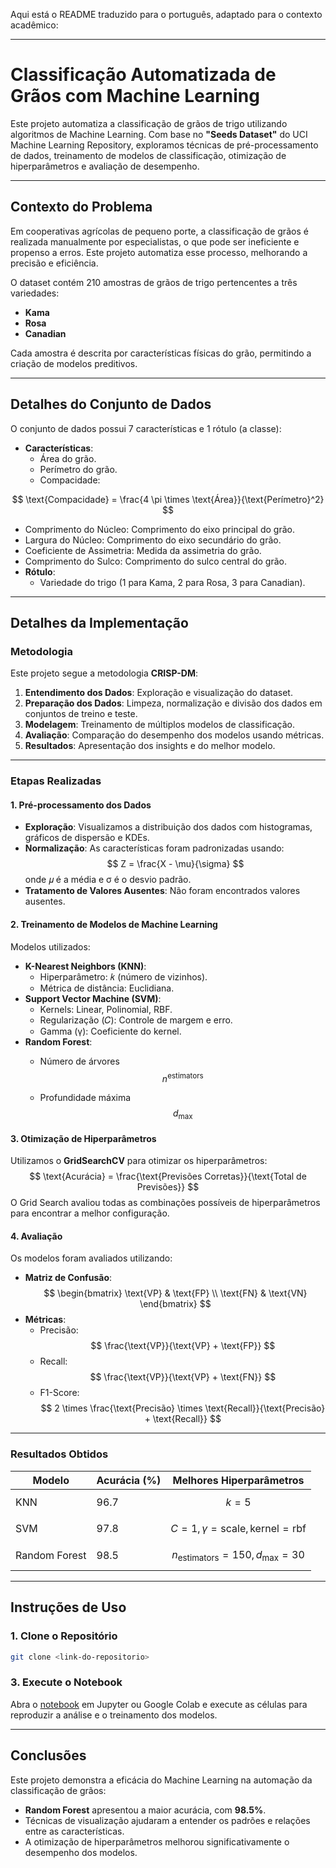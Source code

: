 Aqui está o README traduzido para o português, adaptado para o contexto acadêmico:

---

# **Classificação Automatizada de Grãos com Machine Learning**

Este projeto automatiza a classificação de grãos de trigo utilizando algoritmos de Machine Learning. Com base no **"Seeds Dataset"** do UCI Machine Learning Repository, exploramos técnicas de pré-processamento de dados, treinamento de modelos de classificação, otimização de hiperparâmetros e avaliação de desempenho.

---

## **Contexto do Problema**

Em cooperativas agrícolas de pequeno porte, a classificação de grãos é realizada manualmente por especialistas, o que pode ser ineficiente e propenso a erros. Este projeto automatiza esse processo, melhorando a precisão e eficiência.

O dataset contém 210 amostras de grãos de trigo pertencentes a três variedades:
- **Kama**
- **Rosa**
- **Canadian**

Cada amostra é descrita por características físicas do grão, permitindo a criação de modelos preditivos.

---

## **Detalhes do Conjunto de Dados**

O conjunto de dados possui 7 características e 1 rótulo (a classe):
- **Características**:
  - Área do grão.
  - Perímetro do grão.
  - Compacidade:

$$
\text{Compacidade} = \frac{4 \pi \times \text{Área}}{\text{Perímetro}^2}
$$
  - Comprimento do Núcleo: Comprimento do eixo principal do grão.
  - Largura do Núcleo: Comprimento do eixo secundário do grão.
  - Coeficiente de Assimetria: Medida da assimetria do grão.
  - Comprimento do Sulco: Comprimento do sulco central do grão.
- **Rótulo**:
  - Variedade do trigo (1 para Kama, 2 para Rosa, 3 para Canadian).

---

## **Detalhes da Implementação**

### **Metodologia**
Este projeto segue a metodologia **CRISP-DM**:
1. **Entendimento dos Dados**: Exploração e visualização do dataset.
2. **Preparação dos Dados**: Limpeza, normalização e divisão dos dados em conjuntos de treino e teste.
3. **Modelagem**: Treinamento de múltiplos modelos de classificação.
4. **Avaliação**: Comparação do desempenho dos modelos usando métricas.
5. **Resultados**: Apresentação dos insights e do melhor modelo.

---

### **Etapas Realizadas**

#### **1. Pré-processamento dos Dados**
- **Exploração**: Visualizamos a distribuição dos dados com histogramas, gráficos de dispersão e KDEs.
- **Normalização**: As características foram padronizadas usando:
  $$
  Z = \frac{X - \mu}{\sigma}
  $$
  onde 𝜇 é a média e σ é o desvio padrão.
- **Tratamento de Valores Ausentes**: Não foram encontrados valores ausentes.

#### **2. Treinamento de Modelos de Machine Learning**
Modelos utilizados:
- **K-Nearest Neighbors (KNN)**:
  - Hiperparâmetro: 𝑘 (número de vizinhos).
  - Métrica de distância: Euclidiana.
- **Support Vector Machine (SVM)**:
  - Kernels: Linear, Polinomial, RBF.
  - Regularização (𝐶): Controle de margem e erro.
  - Gamma (γ): Coeficiente do kernel.
- **Random Forest**:
  - Número de árvores $$ n^{\text{estimators}} $$

  - Profundidade máxima $$ d_{\text{max}} $$

#### **3. Otimização de Hiperparâmetros**
Utilizamos o **GridSearchCV** para otimizar os hiperparâmetros:
$$
\text{Acurácia} = \frac{\text{Previsões Corretas}}{\text{Total de Previsões}}
$$
O Grid Search avaliou todas as combinações possíveis de hiperparâmetros para encontrar a melhor configuração.

#### **4. Avaliação**
Os modelos foram avaliados utilizando:
- **Matriz de Confusão**:
  $$
  \begin{bmatrix}
  \text{VP} & \text{FP} \\
  \text{FN} & \text{VN}
  \end{bmatrix}
  $$
- **Métricas**:
  - Precisão: $$ \frac{\text{VP}}{\text{VP} + \text{FP}} $$
  - Recall: $$ \frac{\text{VP}}{\text{VP} + \text{FN}} $$
  - F1-Score: $$ 2 \times \frac{\text{Precisão} \times \text{Recall}}{\text{Precisão} + \text{Recall}} $$

---

### **Resultados Obtidos**
| Modelo           | Acurácia (%) | Melhores Hiperparâmetros          |
|------------------|--------------|-----------------------------------|
| KNN              | 96.7         | $$ k = 5 $$                      |
| SVM              | 97.8         | $$ C = 1, \gamma = \text{scale}, \text{kernel} = \text{rbf} $$ |
| Random Forest    | 98.5         | $$ n_{\text{estimators}} = 150, d_{\text{max}} = 30 $$ |

---

## **Instruções de Uso**

### **1. Clone o Repositório**
```bash
git clone <link-do-repositorio>
```

### **3. Execute o Notebook**
Abra o [notebook](./src/FASE_04_CTWP_Cap11.ipynb) em Jupyter ou Google Colab e execute as células para reproduzir a análise e o treinamento dos modelos.

---

## **Conclusões**

Este projeto demonstra a eficácia do Machine Learning na automação da classificação de grãos:
- **Random Forest** apresentou a maior acurácia, com **98.5%**.
- Técnicas de visualização ajudaram a entender os padrões e relações entre as características.
- A otimização de hiperparâmetros melhorou significativamente o desempenho dos modelos.

